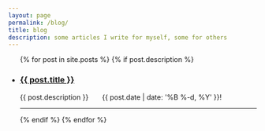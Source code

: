 ```yaml
---
layout: page
permalink: /blog/
title: blog
description: some articles I write for myself, some for others
---
```


<ul class="post-list">
    {% for post in site.posts %}
        {% if post.description %}
            <li>
                <h3><a class="post-title" href="{{ post.url | prepend: site.baseurl }}">{{ post.title }}</a></h3>
                <span class="post-list-description">{{ post.description }}</span> &nbsp; &nbsp; &nbsp;
                <span class="post-list-meta">{{ post.date | date: '%B %-d, %Y' }}!</span>
                <p></p>
                <hr/>
            </li>
        {% endif %}
    {% endfor %}
</ul>
